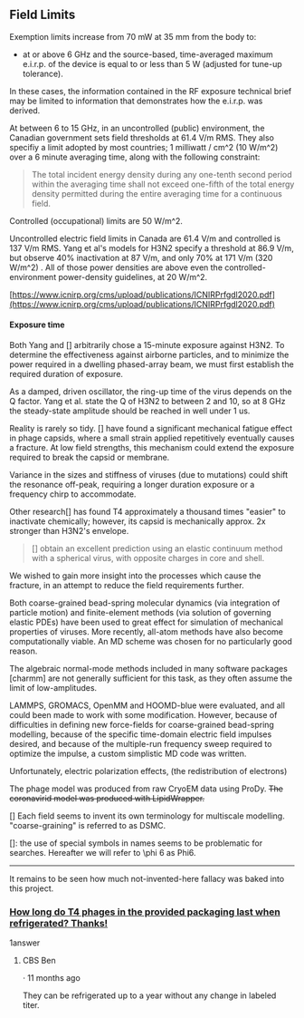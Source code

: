 ## Field Limits

Exemption limits increase from 70 mW at 35 mm from the body to:

- at or above 6 GHz and the source-based, time-averaged maximum e.i.r.p. of the device is equal to or less than 5 W (adjusted for tune-up tolerance).

In these cases, the information contained in the RF exposure technical brief may be limited to information that demonstrates how the e.i.r.p. was derived.

At between 6 to 15 GHz, in an uncontrolled (public) environment, the Canadian government sets field thresholds at 61.4 V/m RMS. They also specifiy a limit adopted by most countries; 1 milliwatt / cm^2 (10 W/m^2) over a 6 minute averaging time, along with the following constraint:

> The total incident energy density during any one-tenth second period within the averaging time shall not exceed one-fifth of the total energy density permitted during the entire averaging time for a continuous field.

Controlled (occupational) limits are 50 W/m^2.

Uncontrolled electric field limits in Canada are 61.4 V/m and controlled is 137 V/m RMS. Yang et al's models for H3N2 specify a threshold at 86.9 V/m, but observe 40% inactivation at 87 V/m, and only 70% at 171 V/m (320 W/m^2) . All of those power densities are above even the controlled-environment power-density guidelines, at 20 W/m^2.

[https://www.icnirp.org/cms/upload/publications/ICNIRPrfgdl2020.pdf](https://www.icnirp.org/cms/upload/publications/ICNIRPrfgdl2020.pdf)

#### Exposure time

Both Yang and [] arbitrarily chose a 15-minute exposure against H3N2. To determine the effectiveness against airborne particles, and to minimize the power required in a dwelling phased-array beam, we must first establish the required duration of exposure. 

As a damped, driven oscillator, the ring-up time of the virus depends on the Q factor. Yang et al. state the Q of H3N2 to between 2 and 10, so at 8 GHz the steady-state amplitude should be reached in well under 1 us.

Reality is rarely so tidy. [] have found a significant mechanical fatigue effect in phage capsids, where a small strain applied repetitively eventually causes a fracture. At low field strengths, this mechanism could extend the exposure required to break the capsid or membrane.

Variance in the sizes and stiffness of viruses (due to mutations) could shift the resonance off-peak, requiring a longer duration exposure or a frequency chirp to accommodate.

Other research[] has found T4 approximately a thousand times "easier" to inactivate chemically; however, its capsid is mechanically approx. 2x stronger than H3N2's envelope.

> [] obtain an excellent prediction using an elastic continuum method with a spherical virus, with opposite charges in core and shell. 

We wished to gain more insight into the processes which cause the fracture, in an attempt to reduce the field requirements further.

Both coarse-grained bead-spring molecular dynamics (via integration of particle motion) and finite-element methods (via solution of governing elastic PDEs) have been used to great effect for simulation of mechanical properties of viruses. More recently, all-atom methods have also become computationally viable. An MD scheme was chosen for no particularly good reason. 

The algebraic normal-mode methods included in many software packages [charmm] are not generally sufficient for this task, as they often assume the limit of low-amplitudes.

LAMMPS, GROMACS, OpenMM and HOOMD-blue were evaluated, and all could been made to work with some modification. However, because of difficulties in defining new force-fields for coarse-grained bead-spring modelling, because of the specific time-domain electric field impulses desired, and because of the multiple-run frequency sweep required to optimize the impulse, a custom simplistic MD code was written. 

Unfortunately, electric polarization effects, (the redistribution of electrons)

The phage model was produced from raw CryoEM data using ProDy. ~~The coronavirid model was produced with LipidWrapper.~~ 

[] Each field seems to invent its own terminology for multiscale modelling. "coarse-graining" is referred to as DSMC.

[]: the use of special symbols in names seems to be problematic for searches. Hereafter we will refer to \phi 6 as Phi6.

----

It remains to be seen how much not-invented-here fallacy was baked into this project.

### [How long do T4 phages in the provided packaging last when refrigerated? Thanks!](https://www.carolina.com/viruses/coliphage-t4-t4r-living-5-ml/124330.pr#)

1answer

1. CBS Ben
   
   · 11 months ago  
   
   They can be refrigerated up to a year without any change in labeled titer.

